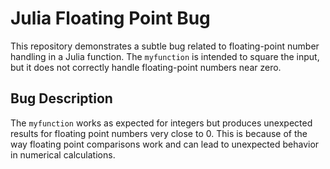 # Julia Floating Point Bug

This repository demonstrates a subtle bug related to floating-point number handling in a Julia function. The `myfunction` is intended to square the input, but it does not correctly handle floating-point numbers near zero.

## Bug Description
The `myfunction` works as expected for integers but produces unexpected results for floating point numbers very close to 0.  This is because of the way floating point comparisons work and can lead to unexpected behavior in numerical calculations.